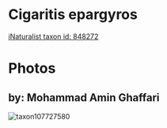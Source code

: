 
Cigaritis epargyros
===================
  
[iNaturalist taxon id: 848272](https://www.inaturalist.org/taxa/848272)
# Photos

## by: Mohammad Amin Ghaffari
  
![taxon107727580](https://inaturalist-open-data.s3.amazonaws.com/photos/115462053/medium.jpg)